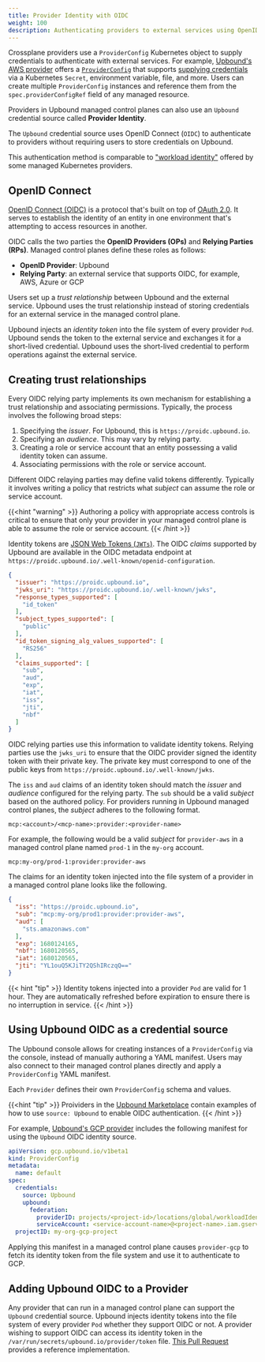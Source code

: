 ```yaml
---
title: Provider Identity with OIDC
weight: 100
description: Authenticating providers to external services using OpenID Connect.
---
```


Crossplane providers use a `ProviderConfig` Kubernetes object to
supply credentials to authenticate with external services. For
example, 
[Upbound's AWS provider](https://marketplace.upbound.io/providers/upbound/provider-aws/latest)
offers a
[`ProviderConfig`](https://marketplace.upbound.io/providers/upbound/provider-aws/latest/resources/aws.upbound.io/ProviderConfig/v1beta1)
that supports 
[supplying credentials](https://marketplace.upbound.io/providers/upbound/provider-aws/latest/resources/aws.upbound.io/ProviderConfig/v1beta1#doc:spec-credentials-source)
via a Kubernetes `Secret`, environment variable, file, and more. Users can
create multiple `ProviderConfig` instances and reference them from the
`spec.providerConfigRef` field of any managed resource.

Providers in Upbound managed control planes can also use an `Upbound` credential 
source called **Provider Identity**.  

The `Upbound` credential source uses OpenID Connect (`OIDC`) to 
authenticate to providers without requiring users to store credentials on Upbound. 

This authentication method is comparable to
["workload identity"](https://cloud.google.com/kubernetes-engine/docs/how-to/workload-identity) 
offered by some managed Kubernetes providers.

## OpenID Connect

[OpenID Connect (OIDC)](https://openid.net/connect/) is a protocol that's built
on top of [OAuth 2.0](https://oauth.net/2/). It serves to establish the identity
of an entity in one environment that's attempting to access resources in another.

OIDC calls the two parties the **OpenID Providers (OPs)** and **Relying Parties (RPs)**. 
Managed control planes define these roles as follows:

- **OpenID Provider**: Upbound
- **Relying Party**: an external service that supports OIDC, for example, AWS, Azure or GCP
 
Users set up a _trust relationship_ between Upbound and the external
service. Upbound uses the trust relationship instead of storing credentials for an 
external service in the managed control plane. 


Upbound injects an _identity token_ into the file system of every
provider `Pod`. Upbound sends the token to the external service and exchanges it for a
short-lived credential. Upbound uses the short-lived credential to perform 
operations against the external service.

## Creating trust relationships

Every OIDC relying party implements its own mechanism for establishing a trust
relationship and associating permissions. Typically, the process involves
the following broad steps:

1. Specifying the _issuer_. For Upbound, this is `https://proidc.upbound.io`.
2. Specifying an _audience_. This may vary by relying party.
3. Creating a role or service account that an entity possessing a valid identity
   token can assume.
4. Associating permissions with the role or service account.

Different OIDC relaying parties may define valid tokens differently. Typically 
it involves writing a policy that restricts what _subject_ can assume 
the role or service account.

{{<hint "warning" >}} 
Authoring a policy with appropriate access controls
is critical to ensure that only your provider in your managed control plane is
able to assume the role or service account. 
{{< /hint >}}

Identity tokens are
[JSON Web Tokens (`JWTs`)](https://www.rfc-editor.org/rfc/rfc7519). 
The OIDC _claims_ supported by Upbound are available in the OIDC metadata
endpoint at `https://proidc.upbound.io/.well-known/openid-configuration`.

```json
{
  "issuer": "https://proidc.upbound.io",
  "jwks_uri": "https://proidc.upbound.io/.well-known/jwks",
  "response_types_supported": [
    "id_token"
  ],
  "subject_types_supported": [
    "public"
  ],
  "id_token_signing_alg_values_supported": [
    "RS256"
  ],
  "claims_supported": [
    "sub",
    "aud",
    "exp",
    "iat",
    "iss",
    "jti",
    "nbf"
  ]
}
```

OIDC relying parties use this information to validate identity tokens. 
Relying parties use the `jwks_uri` to ensure that the OIDC provider signed the 
identity token with their private key. The private key must
correspond to one of the public keys from
`https://proidc.upbound.io/.well-known/jwks`. 

The `iss` and `aud` claims of an
identity token should match the _issuer_ and _audience_ configured for the
relying party. The `sub` should be a valid _subject_ based on the
authored policy. For providers running in Upbound managed control planes, the
_subject_ adheres to the following format.

```
mcp:<account>/<mcp-name>:provider:<provider-name>
```

For example, the following would be a valid _subject_ for `provider-aws` in a
managed control plane named `prod-1` in the `my-org` account.

```
mcp:my-org/prod-1:provider:provider-aws
```

The claims for an identity token injected into the file system of a
provider in a managed control plane looks like the following.

```json
{
  "iss": "https://proidc.upbound.io",
  "sub": "mcp:my-org/prod1:provider:provider-aws",
  "aud": [
    "sts.amazonaws.com"
  ],
  "exp": 1680124165,
  "nbf": 1680120565,
  "iat": 1680120565,
  "jti": "YL1ouQ5KJiTY2QShIRczqQ=="
}
```

{{< hint "tip" >}} 
Identity tokens injected into a provider `Pod` are valid
for 1 hour. They are automatically refreshed before expiration to ensure there
is no interruption in service. 
{{< /hint >}}


## Using Upbound OIDC as a credential source

The Upbound console allows for creating instances of a `ProviderConfig` via the
console, instead of manually authoring a YAML manifest. Users
may also connect to their managed control planes directly and apply a
`ProviderConfig` YAML manifest. 

Each `Provider` defines their own `ProviderConfig` schema and values.

{{<hint "tip" >}}
Proividers in the [Upbound Marketplace](https://marketplace.upbound.io/) 
contain examples of how to use `source: Upbound` to enable OIDC authentication.
{{< /hint >}}

For example, 
[Upbound's GCP provider](https://marketplace.upbound.io/providers/upbound/provider-gcp/latest)
includes the following manifest for using the `Upbound` OIDC identity source.

```yaml
apiVersion: gcp.upbound.io/v1beta1
kind: ProviderConfig
metadata:
  name: default
spec:
  credentials:
    source: Upbound
    upbound:
      federation:
        providerID: projects/<project-id>/locations/global/workloadIdentityPools/<identity-pool>/providers/<identity-provider>
        serviceAccount: <service-account-name>@<project-name>.iam.gserviceaccount.com
  projectID: my-org-gcp-project
```

Applying this manifest in a
managed control plane causes `provider-gcp` to fetch its identity token from
the file system and use it to authenticate to GCP.

## Adding Upbound OIDC to a Provider

Any provider that can run in a managed control plane can support the `Upbound`
credential source. Upbound injects identity tokens into the file system of every
provider `Pod` whether they support OIDC or not. A provider wishing to support OIDC
can access its identity token in the
`/var/run/secrets/upbound.io/provider/token` file. [This Pull
Request](https://github.com/upbound/provider-aws/pull/278) provides a reference implementation.
